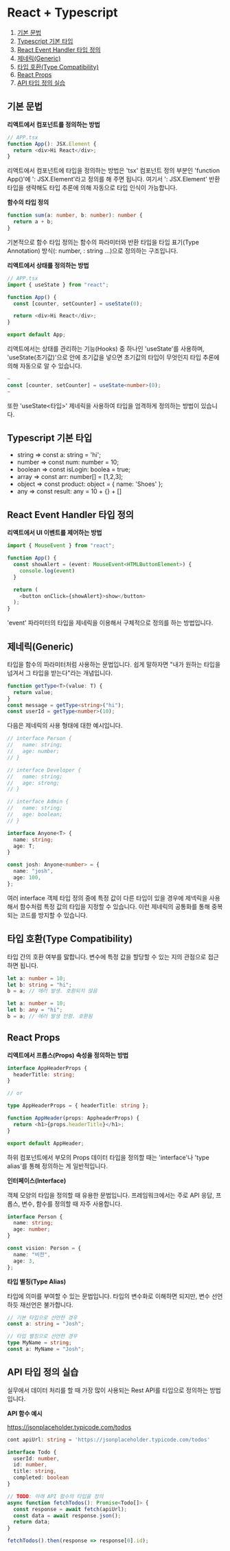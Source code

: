 # React + Typescript

1. [기본 문법](#기본-문법)
2. [Typescript 기본 타입](#Typescript-기본-타입)
3. [React Event Handler 타입 정의](#React-Event-Handler-타입-정의)
4. [제네릭(Generic)](#제네릭Generic)
5. [타입 호환(Type Compatibility)](#타입-호환Type-Compatibility)
6. [React Props](#React-Props)
7. [API 타입 정의 실습](#API-타입-정의-실습)


## 기본 문법

**리액트에서 컴포넌트를 정의하는 방법**

```typescript
// APP.tsx
function App(): JSX.Element {
  return <div>Hi React</div>;
}
```

리액트에서 컴포넌트에 타입을 정의하는 방법은 'tsx' 컴포넌트 정의 부분인 'function App()'에 ': JSX.Element'라고 정의를 해 주면 됩니다. 여기서 ': JSX.Element' 반환 타입을 생략해도 타입 추론에 의해 자동으로 타입 인식이 가능합니다.

**함수의 타입 정의**

```typescript
function sum(a: number, b: number): number {
  return a + b;
}
```

기본적으로 함수 타입 정의는 함수의 파라미터와 반환 타입을 타입 표기(Type Annotation) 방식(: number, : string ...)으로 정의하는 구조입니다.

**리액트에서 상태를 정의하는 방법**

```typescript
// APP.tsx
import { useState } from "react";

function App() {
  const [counter, setCounter] = useState(0);

  return <div>Hi React</div>;
}

export default App;
```

리액트에서는 상태를 관리하는 기능(Hooks) 중 하나인 'useState'를 사용하며, 'useState(초기값)'으로 안에 초기값을 넣으면 초기값의 타입이 무엇인지 타입 추론에 의해 자동으로 알 수 있습니다.

```typescript
~
const [counter, setCounter] = useState<number>(0);
~
```

또한 'useState<타입>' 제네릭을 사용하여 타입을 엄격하게 정의하는 방법이 있습니다.

## Typescript 기본 타입

- string => const a: string = 'hi';
- number => const num: number = 10;
- boolean => const isLogin: boolea = true;
- array => const arr: number[] = [1,2,3];
- object => const product: object = { name: 'Shoes' };
- any => const result: any = 10 + {} + []

## React Event Handler 타입 정의

**리액트에서 UI 이벤트를 제어하는 방법**

```typescript
import { MouseEvent } from "react";

function App() {
  const showAlert = (event: MouseEvent<HTMLButtonElement>) {
    console.log(event)
  }

  return (
    <button onClick={showAlert}>show</button>
  );
}
```

'event' 파라미터의 타입을 제네릭을 이용해서 구체적으로 정의를 하는 방법입니다.

## 제네릭(Generic)

타입을 함수의 파라미터처럼 사용하는 문법입니다. 쉽게 말하자면 "내가 원하는 타입을 넘겨서 그 타입을 받는다"라는 개념입니다.

```typescript
function getType<T>(value: T) {
  return value;
}
const message = getType<string>("hi");
const userId = getType<number>(10);
```

다음은 제네릭의 사용 형태에 대한 예시입니다.

```typescript
// interface Person {
//   name: string;
//   age: number;
// }

// interface Developer {
//   name: string;
//   age: strong;
// }

// interface Admin {
//   name: string;
//   age: boolean;
// }

interface Anyone<T> {
  name: string;
  age: T;
}

const josh: Anyone<number> = {
  name: "josh",
  age: 100,
};
```

여러 interface 객체 타입 정의 중에 특정 값이 다른 타입이 있을 경우에 제넥릭을 사용해서 함수처럼 특정 값의 타입을 지정할 수 있습니다. 이런 제네릭의 공통화를 통해 중복되는 코드를 방지할 수 있습니다.

## 타입 호환(Type Compatibility)

타입 간의 호환 여부를 맗합니다. 변수에 특정 값을 할당할 수 있는 지의 관점으로 접근하면 됩니다.

```typescript
let a: number = 10;
let b: string = "hi";
b = a; // 에러 발생. 호환되지 않음

let a: number = 10;
let b: any = "hi";
b = a; // 에러 발생 안함. 호환됨
```

## React Props

**리액트에서 프롭스(Props) 속성을 정의하는 방법**

```typescript
interface AppHeaderProps {
  headerTitle: string;
}

// or

type AppHeaderProps = { headerTitle: string };

function AppHeader(props: AppheaderProps) {
  return <h1>{props.headerTitle}</h1>;
}

export default AppHeader;
```

하위 컴포넌트에서 부모의 Props 데이터 타입을 정의할 때는 'interface'나 'type alias'를 통해 정의하는 게 일반적입니다.

**인터페이스(Interface)**

객체 모양의 타입을 정의할 때 유용한 문법입니다. 프레임워크에서는 주로 API 응답, 프롭스, 변수, 함수를 정의할 때 자주 사용합니다.

```typescript
interface Person {
  name: string;
  age: number;
}

const vision: Person = {
  name: "비전",
  age: 3,
};
```

**타입 별칭(Type Alias)**

타입에 의미를 부여할 수 있는 문법입니다. 타입의 변수화로 이해하면 되지만, 변수 선언하듯 재선언은 불가합니다.

```typescript
// 기본 타입으로 선언한 경우
const a: string = "Josh";

// 타입 별칭으로 선언한 경우
type MyName = string;
const a: MyName = "Josh";
```

## API 타입 정의 실습

실무에서 데이터 처리를 할 때 가장 많이 사용되는 Rest API를 타입으로 정의하는 방법입니다.

**API 함수 예시**

https://jsonplaceholder.typicode.com/todos

```typescript
cont apiUrl: string = 'https://jsonplaceholder.typicode.com/todos'

interface Todo {
  userId: number,
  id: number,
  title: string,
  completed: boolean
}

// TODO: 아래 API 함수의 타입을 정의
async function fetchTodos(): Promise<Todo[]> {
  const response = await fetch(apiUrl);
  const data = await response.json();
  return data;
}

fetchTodos().then(response => response[0].id);
```
